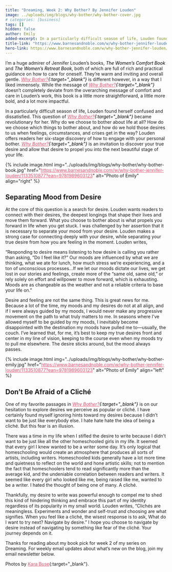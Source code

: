 ```yaml
---
title: "Dreaming, Week 2: Why Bother? By Jennifer Louden"
image: ../uploads/img/blogs/why-bother/why-bother-cover.jpg
# categories: [business]
tags: []
hidden: false
author: Emily
added-excerpt: In a particularly difficult season of life, Louden found herself confused and dissatisfied. This question of <i>Why Bother?</i> became revolutionary. Why do we choose to bother about life at all? How do we choose which things to bother about, and how do we hold those desires to us when feelings, circumstances, and crises get in the way? Louden offers readers her six-stage discovery of how to engage with your personal bother. <i>Why Bother?</i> is an invitation to discover your true desire and allow that desire to propel you into the next beautiful stage of your life.
title-link: "https://www.barnesandnoble.com/w/why-bother-jennifer-louden/1133510877?ean=9781989603123"
hero-link: https://www.barnesandnoble.com/w/why-bother-jennifer-louden/1133510877?ean=9781989603123
---
```


<style> em {color: black;} p a {color: #f0506e;}</style>

I’m a huge admirer of Jennifer Louden’s books, _The Women’s Comfort Book_ and _The Women’s Retreat Book_, both of which are full of rich and practical guidance on how to care for oneself. They’re warm and inviting and overall gentle. _[Why Bother?](https://www.barnesandnoble.com/w/why-bother-jennifer-louden/1133510877?ean=9781989603123){:target="\_blank"}_ is different however, in a way that I liked immensely. While the message of _[Why Bother?](https://www.barnesandnoble.com/w/why-bother-jennifer-louden/1133510877?ean=9781989603123){:target="\_blank"}_ doesn’t completely deviate from the overarching message of comfort and care in Louden’s work, this book is a little more straightforward, a little more bold, and a lot more impactful.

In a particularly difficult season of life, Louden found herself confused and dissatisfied. This question of _[Why Bother?](https://www.barnesandnoble.com/w/why-bother-jennifer-louden/1133510877?ean=9781989603123){:target="\_blank"}_ became revolutionary for her. Why do we choose to bother about life at all? How do we choose which things to bother about, and how do we hold those desires to us when feelings, circumstances, and crises get in the way? Louden offers readers her six-stage discovery of how to engage with your personal bother. _[Why Bother?](https://www.barnesandnoble.com/w/why-bother-jennifer-louden/1133510877?ean=9781989603123){:target="\_blank"}_ is an invitation to discover your true desire and allow that desire to propel you into the next beautiful stage of your life.

{% include image.html img="../uploads/img/blogs/why-bother/why-bother-book.jpg" href="https://www.barnesandnoble.com/w/why-bother-jennifer-louden/1133510877?ean=9781989603123" alt="Photo of Emily" align="right" %}

## Separating Mood from Desire

At the core of this question is a search for desire. Louden wants readers to connect with their desires, the deepest longings that shape their lives and move them forward. What you choose to bother about is what propels you forward in life when you get stuck. I was challenged by her assertion that it is necessary to separate your mood from your desire. Louden makes a strong case for connecting deeply with your desire, while separating your true desire from how you are feeling in the moment. Louden writes,

“Responding to desire means listening to how desire is calling you rather than asking, “Do I feel like it?” Our moods are influenced by what we are thinking, what we ate for lunch, how much stress we’re experiencing, and a ton of unconscious processes…If we let our moods dictate our lives, we get lost in our stories and feelings, create more of the “same old, same old,” or rely solely on effort and willpower to move forward, which is exhausting. Moods are as changeable as the weather and not a reliable criteria to base your life on.”

Desire and feeling are not the same thing. This is great news for me. Because a lot of the time, my moods and my desires do not at all align, and if I were always guided by my moods, I would never make any progressive movement on the path to what truly matters to me. In seasons where I’ve allowed myself to be guided by my moods, I inevitably become disappointed with the destination my moods have pulled me to—usually, the couch. I’ve learned that, for me, it’s best to keep my true desires front and center in my line of vision, keeping to the course even when my moods try to pull me elsewhere. The desire sticks around, but the mood always passes.

{% include image.html img="../uploads/img/blogs/why-bother/why-bother-emily.jpg" href="https://www.barnesandnoble.com/w/why-bother-jennifer-louden/1133510877?ean=9781989603123" alt="Photo of Emily" align="left" %}

## Don’t Be Afraid of a Cliché

One of my favorite passages in _[Why Bother?](https://www.barnesandnoble.com/w/why-bother-jennifer-louden/1133510877?ean=9781989603123){:target="\_blank"}_ is on our hesitation to explore desires we perceive as popular or cliché. I have certainly found myself ignoring hints toward my desires because I didn’t want to be just like everybody else. I hate hate hate the idea of being a cliché. But this fear is an illusion.

There was a time in my life when I stifled the desire to write because I didn’t want to be just like all the other homeschooled girls in my life. It seemed that every girl I knew wanted to be a writer some day. It’s only logical that homeschooling would create an atmosphere that produces all sorts of artists, including writers. Homeschooled kids generally have a lot more time and quietness to reflect on the world and hone artistic skills; not to mention the fact that homeschoolers tend to read significantly more than the average kid, and the undeniable correlation between readers and writers. It seemed like every girl who looked like me, being raised like me, wanted to be a writer. I hated the thought of being one of many. A cliché.

Thankfully, my desire to write was powerful enough to compel me to shed this kind of hindering thinking and embrace this part of my identity regardless of its popularity in my small world. Louden writes, “Clichés are meaningless. Experiments and wonder and self-trust and choosing are what signifies. When you feel like a cliché, the wisest response is to ask, What do I want to try next? Navigate by desire.” I hope you choose to navigate by desire instead of navigating by something like fear of the cliché. Your journey depends on it.

Thanks for reading about my book pick for week 2 of my series on Dreaming. For weekly email updates about what’s new on the blog, join my email newsletter below.

Photos by [Kara Buse](https://wyldroots.com/){:target="\_blank"}.
